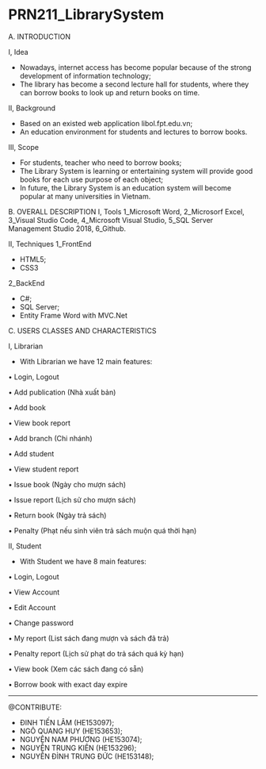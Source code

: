 # PRN211_LibrarySystem

A. INTRODUCTION

I, Idea
+ Nowadays, internet access has become popular because of the strong development of information technology;
+ The library has become a second lecture hall for students, where they can borrow books to look up and return books on time. 

II, Background
+ Based on an existed web application libol.fpt.edu.vn;
+ An education environment for students and lectures to borrow books.

III, Scope
+ For students, teacher who need to borrow books;
+ The Library System is learning or entertaining system will provide good books for each use purpose of each object;
+ In future, the Library System is an education system will become popular at many universities in Vietnam.

B. OVERALL DESCRIPTION
I, Tools
1_Microsoft Word, 
2_Microsorf Excel, 
3_Visual Studio Code, 
4_Microsoft Visual Studio, 
5_SQL Server Management Studio 2018, 
6_Github.

II, Techniques
1_FrontEnd
+ HTML5;
+ CSS3

2_BackEnd
+ C#;
+ SQL Server;
+ Entity Frame Word with MVC.Net

C. USERS CLASSES AND CHARACTERISTICS

I, Librarian

- With Librarian we have 12 main features:

•	Login, Logout

•	Add publication (Nhà xuất bản)

•	Add book

•	View book report

•	Add branch (Chi nhánh)

•	Add student

•	View student report

•	Issue book (Ngày cho mượn sách)

•	Issue report (Lịch sử cho mượn sách)

•	Return book (Ngày trả sách)

•	Penalty (Phạt nếu sinh viên trả sách muộn quá thời hạn)


II, Student

- With Student we have 8 main features:

•	Login, Logout

•	View Account

•	Edit Account

•	Change password

•	My report (List sách đang mượn và sách đã trả)

•	Penalty report (Lịch sử phạt do trả sách quá kỳ hạn)

•	View book (Xem các sách đang có sẵn)

•   Borrow book with exact day expire

*****************************************************************************************************************************
@CONTRIBUTE:
+ ĐINH TIẾN LÂM (HE153097);
+ NGÔ QUANG HUY (HE153653);
+ NGUYÊN NAM PHƯƠNG (HE153074);
+ NGUYỄN TRUNG KIÊN (HE153296);
+ NGUYỄN ĐÌNH TRUNG ĐỨC (HE153148);
